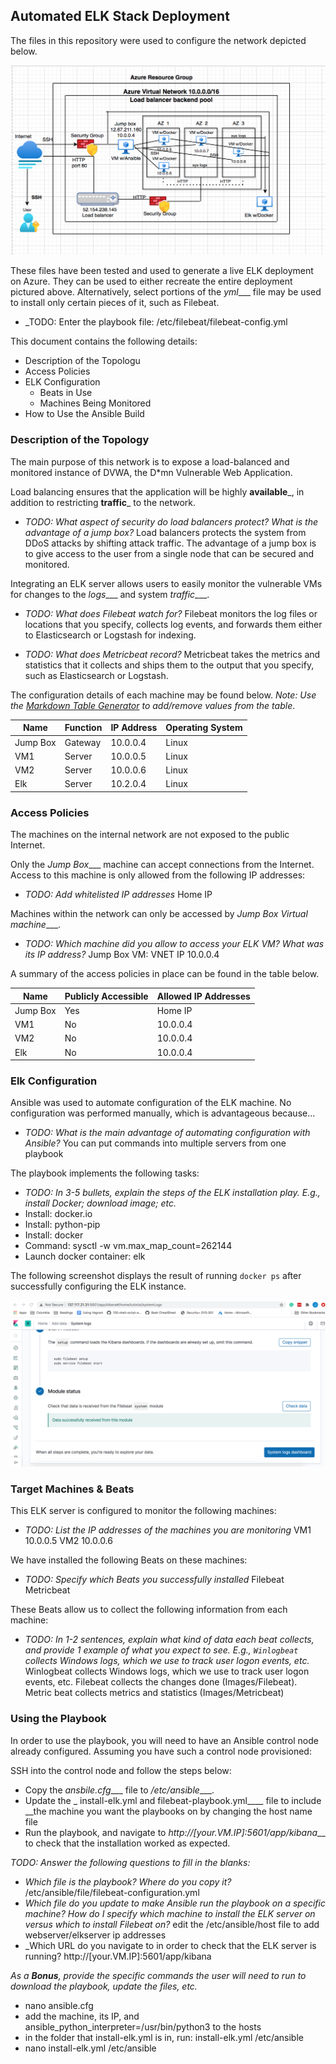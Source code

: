 ## Automated ELK Stack Deployment

The files in this repository were used to configure the network depicted below.

![TODO: Update the path with the name of your diagram](Images/day3.png)

These files have been tested and used to generate a live ELK deployment on Azure. They can be used to either recreate the entire deployment pictured above. Alternatively, select portions of the _yml____ file may be used to install only certain pieces of it, such as Filebeat.

  - _TODO: Enter the playbook file: /etc/filebeat/filebeat-config.yml

This document contains the following details:
- Description of the Topologu
- Access Policies
- ELK Configuration
  - Beats in Use
  - Machines Being Monitored
- How to Use the Ansible Build


### Description of the Topology

The main purpose of this network is to expose a load-balanced and monitored instance of DVWA, the D*mn Vulnerable Web Application.

Load balancing ensures that the application will be highly __available___, in addition to restricting __traffic___ to the network.
- _TODO: What aspect of security do load balancers protect? What is the advantage of a jump box?_
Load balancers protects the system from DDoS attacks by shifting attack traffic. The advantage of a jump box is to give access to the user from a single node that can be secured and monitored.

Integrating an ELK server allows users to easily monitor the vulnerable VMs for changes to the _logs____ and system _traffic____.
- _TODO: What does Filebeat watch for?_
Filebeat monitors the log files or locations that you specify, collects log events, and forwards them either to Elasticsearch or Logstash for indexing.

- _TODO: What does Metricbeat record?_
Metricbeat takes the metrics and statistics that it collects and ships them to the output that you specify, such as Elasticsearch or Logstash.

The configuration details of each machine may be found below.
_Note: Use the [Markdown Table Generator](http://www.tablesgenerator.com/markdown_tables) to add/remove values from the table_.

| Name     | Function | IP Address | Operating System |
|----------|----------|------------|------------------|
| Jump Box | Gateway  | 10.0.0.4   | Linux            |
| VM1      | Server   | 10.0.0.5   | Linux            |
| VM2      | Server   | 10.0.0.6   | Linux            |
| Elk      | Server   | 10.2.0.4   | Linux            |

### Access Policies

The machines on the internal network are not exposed to the public Internet. 

Only the _Jump Box____ machine can accept connections from the Internet. Access to this machine is only allowed from the following IP addresses:
- _TODO: Add whitelisted IP addresses_
Home IP

Machines within the network can only be accessed by _Jump Box Virtual machine____.
- _TODO: Which machine did you allow to access your ELK VM? What was its IP address?_
Jump Box VM: VNET IP 10.0.0.4

A summary of the access policies in place can be found in the table below.

| Name     | Publicly Accessible | Allowed IP Addresses |
|----------|---------------------|----------------------|
| Jump Box | Yes                 | Home IP              |
| VM1      | No                  | 10.0.0.4             |
| VM2      | No                  |  10.0.0.4            |
| Elk      | No                  | 10.0.0.4             |

### Elk Configuration

Ansible was used to automate configuration of the ELK machine. No configuration was performed manually, which is advantageous because...
- _TODO: What is the main advantage of automating configuration with Ansible?_
You can put commands into multiple servers from one playbook

The playbook implements the following tasks:
- _TODO: In 3-5 bullets, explain the steps of the ELK installation play. E.g., install Docker; download image; etc._
- Install: docker.io
- Install: python-pip
- Install: docker
- Command: sysctl -w vm.max_map_count=262144
- Launch docker container: elk

The following screenshot displays the result of running `docker ps` after successfully configuring the ELK instance.

![TODO: Update the path with the name of your screenshot of docker ps output](Images/day2.png)

### Target Machines & Beats
This ELK server is configured to monitor the following machines:
- _TODO: List the IP addresses of the machines you are monitoring_
VM1 10.0.0.5
VM2 10.0.0.6

We have installed the following Beats on these machines:
- _TODO: Specify which Beats you successfully installed_
Filebeat
Metricbeat

These Beats allow us to collect the following information from each machine:
- _TODO: In 1-2 sentences, explain what kind of data each beat collects, and provide 1 example of what you expect to see. E.g., `Winlogbeat` collects Windows logs, which we use to track user logon events, etc._
Winlogbeat collects Windows logs, which we use to track user logon events, etc. Filebeat collects the changes done (Images/Filebeat). Metric beat collects metrics and statistics (Images/Metricbeat)

### Using the Playbook
In order to use the playbook, you will need to have an Ansible control node already configured. Assuming you have such a control node provisioned: 

SSH into the control node and follow the steps below:
- Copy the _ansbile.cfg____ file to _/etc/ansible____.
- Update the _ install-elk.yml and filebeat-playbook.yml____ file to include __the machine you want the playbooks on by changing the host name file
- Run the playbook, and navigate to _http://[your.VM.IP]:5601/app/kibana___ to check that the installation worked as expected.

_TODO: Answer the following questions to fill in the blanks:_
- _Which file is the playbook? Where do you copy it?_ /etc/ansible/file/filebeat-configuration.yml
- _Which file do you update to make Ansible run the playbook on a specific machine? How do I specify which machine to install the ELK server on versus which to install Filebeat on?_ edit the /etc/ansible/host file to add webserver/elkserver ip addresses
- _Which URL do you navigate to in order to check that the ELK server is running? http://[your.VM.IP]:5601/app/kibana

_As a **Bonus**, provide the specific commands the user will need to run to download the playbook, update the files, etc._
- nano ansible.cfg
- add the machine, its IP, and ansible_python_interpreter=/usr/bin/python3 to the hosts
- in the folder that install-elk.yml is in, run: install-elk.yml /etc/ansible
- nano install-elk.yml /etc/ansible
